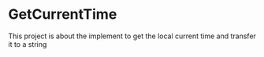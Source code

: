 GetCurrentTime
==============

This project is about the implement to get the local current time and transfer it to a string
